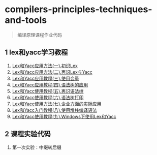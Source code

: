 # compilers-principles-techniques-and-tools

> 编译原理课程作业代码

## 1 lex和yacc学习教程

1. [Lex和Yacc应用方法(一).初识Lex](http://blog.csdn.net/liwei_cmg/article/details/1530492)
2. [Lex和Yacc应用方法(二).再识Lex与Yacc](http://blog.csdn.net/liwei_cmg/article/details/1530999)
3. [Lex和Yacc应用教程(三).使用变量](http://blog.csdn.net/liwei_cmg/article/details/1609064)
4. [Lex和Yacc应用教程(四).语法树的应用](http://blog.csdn.net/liwei_cmg/article/details/1618822)
5. [Lex和Yacc使用教程(五).再识语法树](http://blog.csdn.net/liwei_cmg/article/details/1626129)
6. [ Lex和Yacc使用教程(六).语法树打印](http://blog.csdn.net/liwei_cmg/article/details/1626133)
7. [Lex和Yacc使用方法(七).企业方面的实际应用](http://blog.csdn.net/liwei_cmg/article/details/1628419)
8. [Lex和Yacc入门教程(八).使用堆栈编译语法](http://blog.csdn.net/liwei_cmg/article/details/1638779)
9. [Lex和Yacc使用教程(九).Windows下使用Lex和Yacc](http://blog.csdn.net/liwei_cmg/article/details/1774665)

## 2 课程实验代码

1. 第一次实验：中缀转后缀

